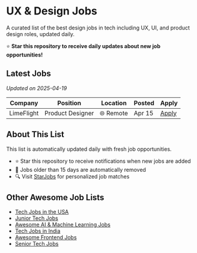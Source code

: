 # UX & Design Jobs

A curated list of the best design jobs in tech including UX, UI, and product design roles, updated daily.

⭐ **Star this repository to receive daily updates about new job opportunities!**

## Latest Jobs

*Updated on 2025-04-19*

| Company | Position | Location | Posted | Apply |
| ------- | -------- | -------- | ------ | ------ |
| LimeFlight | Product Designer | 🌐 Remote | Apr 15 | [Apply](https://starjobs.dev/jobs/1d5b9c3970144ea49c96a8800a9ba5f1?utm=github) |


## About This List

This list is automatically updated daily with fresh job opportunities.

* ⭐ Star this repository to receive notifications when new jobs are added
* 🔄 Jobs older than 15 days are automatically removed
* 🔍 Visit [StarJobs](https://starjobs.dev?utm=github) for personalized job matches

## Other Awesome Job Lists

* [Tech Jobs in the USA](https://github.com/bansalnagesh/tech-jobs-usa)
* [Junior Tech Jobs](https://github.com/bansalnagesh/junior-tech-jobs)
* [Awesome AI & Machine Learning Jobs](https://github.com/bansalnagesh/awesome-ai-ml-jobs)
* [Tech Jobs in India](https://github.com/bansalnagesh/tech-jobs-india)
* [Awesome Frontend Jobs](https://github.com/bansalnagesh/awesome-frontend-jobs)
* [Senior Tech Jobs](https://github.com/bansalnagesh/senior-tech-jobs)
